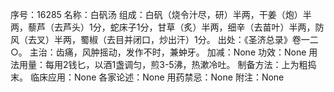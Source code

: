 序号：16285
名称：白矾汤
组成：白矾（烧令汁尽，研）半两，干姜（炮）半两，藜芦（去芦头）1分，蛇床子1分，甘草（炙）半两，细辛（去苗叶）半两，防风（去叉）半两，蜀椒（去目并闭口，炒出汗）1分。
出处：《圣济总录》卷一二○。
主治：齿痛，风肿摇动，发作不时，兼蚛牙。
加减：None
功效：None
用法用量：每用2钱匕，以酒1盏调匀，煎3-5沸，热漱冷吐。
制备方法：上为粗捣末。
临床应用：None
各家论述：None
用药禁忌：None
附注：None
